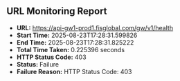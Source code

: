 ## URL Monitoring Report

- **URL:** https://api-gw1-prod1.fisglobal.com/gw/v1/health
- **Start Time:** 2025-08-23T17:28:31.599826
- **End Time:** 2025-08-23T17:28:31.825222
- **Total Time Taken:** 0.225396 seconds
- **HTTP Status Code:** 403
- **Status:** Failure
- **Failure Reason:** HTTP Status Code: 403
